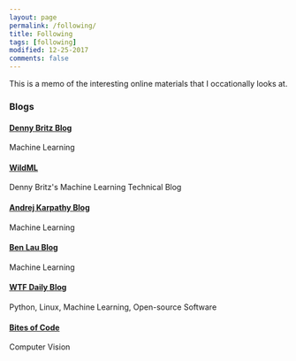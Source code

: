 ```yaml
---
layout: page
permalink: /following/
title: Following
tags: [following]
modified: 12-25-2017
comments: false
---
```


This is a memo of the interesting online materials that I occationally looks at.

### Blogs

#### [Denny Britz Blog](http://blog.dennybritz.com/)

Machine Learning

#### [WildML](http://www.wildml.com/)

Denny Britz's Machine Learning Technical Blog

#### [Andrej Karpathy Blog](http://karpathy.github.io/)

Machine Learning

#### [Ben Lau Blog](https://yanpanlau.github.io/)

Machine Learning

#### [WTF Daily Blog](http://blog.topspeedsnail.com)

Python, Linux, Machine Learning, Open-source Software

#### [Bites of Code](https://bitesofcode.wordpress.com/)

Computer Vision